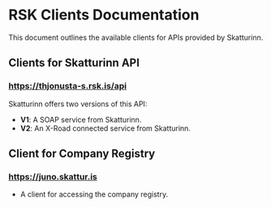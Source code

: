 # RSK Clients Documentation

This document outlines the available clients for APIs provided by Skatturinn.

## Clients for Skatturinn API

### https://thjonusta-s.rsk.is/api

Skatturinn offers two versions of this API:

- **V1**: A SOAP service from Skatturinn.
- **V2**: An X-Road connected service from Skatturinn.

## Client for Company Registry

### https://juno.skattur.is

- A client for accessing the company registry.